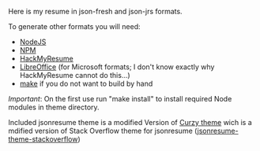 Here is my resume in json-fresh and json-jrs formats.

To generate other formats you will need:
 * [NodeJS](https://nodejs.org/)
 * [NPM](https://www.npmjs.com/)
 * [HackMyResume](https://github.com/hacksalot/HackMyResume)
 * [LibreOffice](https://www.libreoffice.org/) (for Microsoft formats; I don't know exactly why HackMyResume cannot do this...)
 * [make](https://www.gnu.org/software/make/) if you do not want to build by hand

*Important*: On the first use run "make install" to install required Node modules in theme directory.

Included jsonresume theme is a modified Version of [Curzy theme](https://github.com/Curzy/jsonresume-theme-curzy) wich is a mdified version of Stack Overflow theme for jsonresume ([jsonresume-theme-stackoverflow](https://github.com/francescoes/jsonresume-theme-stackoverflow))

